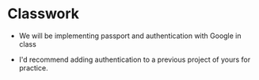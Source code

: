 # Classwork

- We will be implementing passport and authentication with Google in class

- I'd recommend adding authentication to a previous project of yours for practice.
